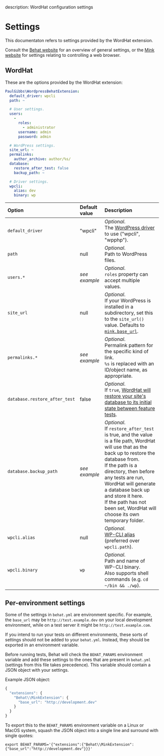 description: WordHat configuration settings
# Settings

This documentaton refers to settings provided by the WordHat extension.

Consult the [Behat website](http://behat.org/en/latest/user_guide/configuration.html) for an overview of general settings, or the [Mink website](http://mink.behat.org/en/latest/) for settings relating to controlling a web browser.


## WordHat

These are the options provided by the WordHat extension:

```YAML
PaulGibbs\WordpressBehatExtension:
  default_driver: wpcli
  path: ~

  # User settings.
  users:
    -
      roles:
        - administrator
      username: admin
      password: admin

  # WordPress settings.
  site_url: ~
  permalinks:
    author_archive: author/%s/
  database:
    restore_after_test: false
    backup_path: ~

  # Driver settings.
  wpcli:
    alias: dev
    binary: wp
```

Option           | Default value | Description
:----------------| :------------ | :----------
`default_driver` | "wpcli"       | _Optional_.<br>The [WordPress driver](/features/overview.md) to use ("wpcli", "wpphp").
`path`           | null          | _Optional_.<br>Path to WordPress files.
`users.*`        | _see example_ | _Optional_.<br>`roles` property can accept multiple values.
`site_url`       | null          | _Optional_.<br>If your WordPress is installed in a subdirectory, set this to the `site_url()` value. Defaults to [`mink.base_url`](http://behat.org/en/latest/user_guide/configuration.html#extensions).
`permalinks.*`   | _see example_ | _Optional_.<br>Permalink pattern for the specific kind of link.<br>`%s` is replaced with an ID/object name, as appropriate.
`database.restore_after_test` | false | _Optional_.<br>If <code>true</code>, [WordHat will restore your site's database to its initial state between feature tests](/recipes/content.md).
`database.backup_path` | _see example_ | _Optional_.<br>If <code>restore_after_test</code> is true, and the value is a file path, WordHat will use that as the back up to restore the database from.<br>If the path is a directory, then before any tests are run, WordHat will generate a database back up and store it here.<br>If the path has not been set, WordHat will choose its own temporary folder.
`wpcli.alias`    | null          | _Optional_.<br>[WP-CLI alias](https://wp-cli.org/commands/cli/alias/) (preferred over `wpcli.path`).
`wpcli.binary`   | `wp`          | _Optional_.<br>Path and name of WP-CLI binary.<br>Also supports shell commands (e.g. `cd ~/bin && ./wp`).


## Per-environment settings

Some of the settings in `behat.yml` are environment specific. For example, the `base_url` may be `http://test.example.dev` on your local development environment, while on a test server it might be `http://test.example.com`.

If you intend to run your tests on different environments, these sorts of settings should not be added to your `behat.yml`. Instead, they should be exported in an environment variable.

Before running tests, Behat will check the `BEHAT_PARAMS` environment variable and add these settings to the ones that are present in `behat.yml` (settings from this file takes precedence). This variable should contain a JSON object with your settings.

Example JSON object:

```JavaScript
{
  "extensions": {
    "Behat\\MinkExtension": {
      "base_url": "http://development.dev"
    }
  }
}
```

To export this to the ``BEHAT_PARAMS`` environment variable on a Linux or MacOS system, squash the JSON object into a single line and surround with single quotes:

```Shell
export BEHAT_PARAMS='{"extensions":{"Behat\\MinkExtension":{"base_url":"http://development.dev"}}}'
```
